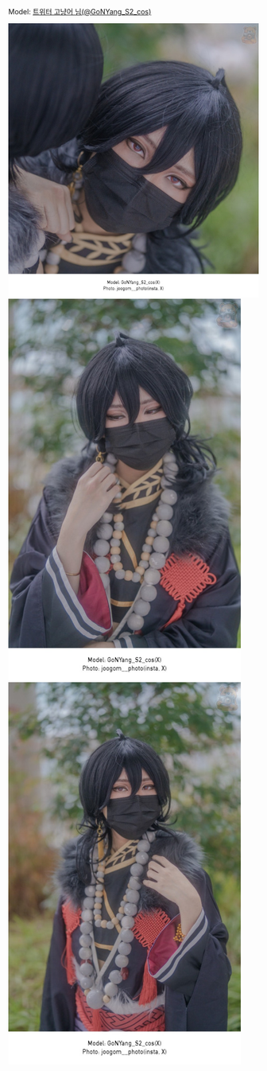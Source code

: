﻿---
dddd: 2024.02.18 일페
nickname: 고냥어
sns_type: x
sns_id: GoNYang_S2_cos
---

<a name="GoNYang_S2_cos"></a>
Model: <a href="https://x.com/GoNYang_S2_cos" target="_blank">트위터 고냥어 님(@GoNYang_S2_cos)</a>

![KakaoTalk2024040112484806305.jpg](/assets/img/2024/02-18/KakaoTalk2024040112484806305.jpg)
![KakaoTalk2024040112484806306.jpg](/assets/img/2024/02-18/KakaoTalk2024040112484806306.jpg)
![KakaoTalk2024040112484806307.jpg](/assets/img/2024/02-18/KakaoTalk2024040112484806307.jpg)